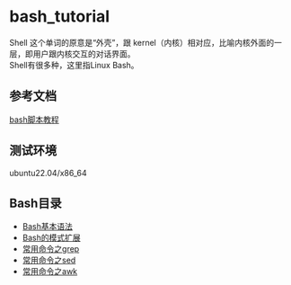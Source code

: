 # bash_tutorial
Shell 这个单词的原意是“外壳”，跟 kernel（内核）相对应，比喻内核外面的一层，即用户跟内核交互的对话界面。  
Shell有很多种，这里指Linux Bash。

## 参考文档
[bash脚本教程](https://wangdoc.com/bash/intro)

## 测试环境  
ubuntu22.04/x86_64  

## Bash目录  
- [Bash基本语法](./basic/basic.md)   
- [Bash的模式扩展](./extension/extension.md)   
- [常用命令之grep](./grep/grep.md)  
- [常用命令之sed](./sed/sed.md)  
- [常用命令之awk](./awk/awk.md)  
